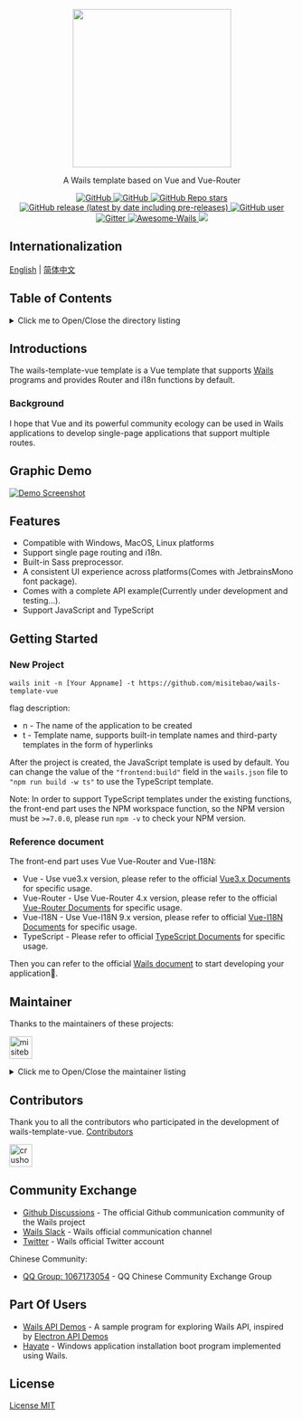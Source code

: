 <p align="center">
  <img src="https://cdn.jsdelivr.net/gh/misitebao/wails-template-vue@main/.github/logo.png" height="280" />
</p>
<p align="center">
  A Wails template based on Vue and Vue-Router
</p>
<p align="center">
  <a href="https://github.com/misitebao/wails-template-vue/blob/main/LICENSE">
    <img alt="GitHub" src="https://img.shields.io/github/license/misitebao/wails-template-vue?style=flat-square"/>
  </a>
  <a href="https://github.com/misitebao/standard-repository">
    <img alt="GitHub" src="https://cdn.jsdelivr.net/gh/misitebao/standard-repository@main/assets/badge_flat-square.svg"/>
  </a>
  <a href="https://github.com/misitebao/wails-template-vue">
    <img alt="GitHub Repo stars" src="https://img.shields.io/github/stars/misitebao/wails-template-vue?style=flat-square"/>
  </a>
  <a href="https://github.com/misitebao/wails-template-vue/releases">
    <img alt="GitHub release (latest by date including pre-releases)" src="https://img.shields.io/github/v/release/misitebao/wails-template-vue?include_prereleases&sort=semver&style=flat-square">
  </a>
  <a href="https://github.com/misitebao">
    <img alt="GitHub user" src="https://img.shields.io/badge/author-misitebao-brightgreen?style=flat-square"/>
  </a>
  <a href="https://github.com/wailsapp/wails">
    <img alt="Gitter" src="https://img.shields.io/badge/For-Wails-brightgreen?style=flat-square&color=ff3c3c"/>
  </a>
  <a href="https://github.com/wailsapp/awesome-wails">
    <img alt="Awesome-Wails" src="https://cdn.jsdelivr.net/gh/sindresorhus/awesome@main/media/badge-flat.svg"/>
  </a>
  <img src="https://img.shields.io/badge/platform-windows%20%7C%20macos%20%7C%20linux-brightgreen?style=flat-square"/>
</p>

<span id="nav-1"></span>

## Internationalization

[English](README.md) | [简体中文](README.zh-Hans.md)

<span id="nav-2"></span>

## Table of Contents

<details>
  <summary>Click me to Open/Close the directory listing</summary>

- [Internationalization](#nav-1)
- [Table of Contents](#nav-2)
- [Introductions](#nav-3)
  - [Official Website](#nav-3-1)
  - [Background](#nav-3-2)
- [Graphic Demo](#nav-4)
- [Features](#nav-5)
- [Architecture](#nav-6)
- [Getting Started](#nav-7)
- [Maintainer](#nav-8)
- [Contributors](#nav-9)
- [Community Exchange](#nav-10)
- [Part Of Users](#nav-11)
- [Release History](CHANGELOG.md)
- [Donators](#nav-12)
- [Sponsors](#nav-13)
- [Special Thanks](#nav-14)
- [License](#nav-15)

</details>

<span id="nav-3"></span>

## Introductions

The wails-template-vue template is a Vue template that supports [Wails](https://github.com/wailsapp/wails) programs and provides Router and i18n functions by default.

<span id="nav-3-1"></span>

<!-- ### Official Website -->

<span id="nav-3-2"></span>

### Background

I hope that Vue and its powerful community ecology can be used in Wails applications to develop single-page applications that support multiple routes.

<span id="nav-4"></span>

## Graphic Demo

[![Demo Screenshot](https://cdn.jsdelivr.net/gh/misitebao/wails-template-vue@main/.github/preview.png "click to view gif demo")](https://cdn.jsdelivr.net/gh/misitebao/wails-template-vue@main/.github/preview.gif)

<span id="nav-5"></span>

## Features

- Compatible with Windows, MacOS, Linux platforms
- Support single page routing and i18n.
- Built-in Sass preprocessor.
- A consistent UI experience across platforms(Comes with JetbrainsMono font package).
- Comes with a complete API example(Currently under development and testing...).
- Support JavaScript and TypeScript

<span id="nav-6"></span>

<!-- ## Architecture -->

<span id="nav-7"></span>

## Getting Started

### New Project

```
wails init -n [Your Appname] -t https://github.com/misitebao/wails-template-vue
```

flag description:

- n - The name of the application to be created
- t - Template name, supports built-in template names and third-party templates in the form of hyperlinks

After the project is created, the JavaScript template is used by default. You can change the value of the `"frontend:build"` field in the `wails.json` file to `"npm run build -w ts"` to use the TypeScript template.

Note: In order to support TypeScript templates under the existing functions, the front-end part uses the NPM workspace function, so the NPM version must be `>=7.0.0`, please run `npm -v` to check your NPM version.

### Reference document

The front-end part uses Vue Vue-Router and Vue-I18N:

- Vue - Use vue3.x version, please refer to the official [Vue3.x Documents](https://v3.vuejs.org/guide/introduction.html) for specific usage.
- Vue-Router - Use Vue-Router 4.x version, please refer to the official [Vue-Router Documents](https://next.router.vuejs.org/) for specific usage.
- Vue-I18N - Use Vue-I18N 9.x version, please refer to official [Vue-I18N Documents](https://vue-i18n.intlify.dev/) for specific usage.
- TypeScript - Please refer to official [TypeScript Documents](https://www.typescriptlang.org/) for specific usage.

Then you can refer to the official [Wails document](https://wails.io) to start developing your application🤞.

<span id="nav-8"></span>

## Maintainer

Thanks to the maintainers of these projects:

<a href="https://github.com/misitebao"><img src="https://github.com/misitebao.png" width="40" height="40" alt="misitebao" title="misitebao"/></a>

<details>
  <summary>Click me to Open/Close the maintainer listing</summary>

- [Misitebao](https://github.com/misitebao) - Project author, full stack engineer.

</details>

<span id="nav-9"></span>

## Contributors

Thank you to all the contributors who participated in the development of wails-template-vue. [Contributors](https://github.com/misitebao/wails-template-vue/graphs/contributors)

<a href="https://github.com/crushonyou18"><img src="https://github.com/crushonyou18.png" width="40" height="40" alt="crushonyou18" title="crushonyou18"/></a>

<span id="nav-10"></span>

## Community Exchange

- [Github Discussions](https://github.com/wailsapp/wails/discussions) - The official Github communication community of the Wails project
- [Wails Slack](https://invite.slack.golangbridge.org/) - Wails official communication channel
- [Twitter](https://twitter.com/wailsapp) - Wails official Twitter account

Chinese Community:

- <a target="_blank" href="https://qm.qq.com/cgi-bin/qm/qr?k=utlUvDwtcNG5knHBLwVdMvG39WeHh7oj&jump_from=webapi">QQ Group: 1067173054</a> - QQ Chinese Community Exchange Group

<span id="nav-11"></span>

## Part Of Users

- [Wails API Demos](https://github.com/misitebao/wails-api-demos) - A sample program for exploring Wails API, inspired by [Electron API Demos](https://github.com/electron/electron-api-demos)
- [Hayate](https://github.com/misitebao/hayate) - Windows application installation boot program implemented using Wails.

<span id="nav-12"></span>

<!-- ## Donators -->

<span id="nav-13"></span>

<!-- ## Sponsors -->

<span id="nav-14"></span>

<!-- ## Special Thanks -->

<span id="nav-15"></span>

## License

[License MIT](../LICENSE)
